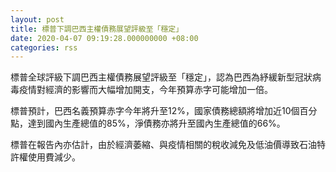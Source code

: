 ```yaml
---
layout: post
title: 標普下調巴西主權債務展望評級至「穩定」
date: 2020-04-07 09:19:28.000000000 +08:00
categories: rss
---
```


標普全球評級下調巴西主權債務展望評級至「穩定」，認為巴西為紓緩新型冠狀病毒疫情對經濟的影響而大幅增加開支，今年預算赤字可能增加一倍。

標普預計，巴西名義預算赤字今年將升至12%，國家債務總額將增加近10個百分點，達到國內生產總值的85%，淨債務亦將升至國內生產總值的66%。

標普在報告內亦估計，由於經濟萎縮、與疫情相關的稅收減免及低油價導致石油特許權使用費減少。
